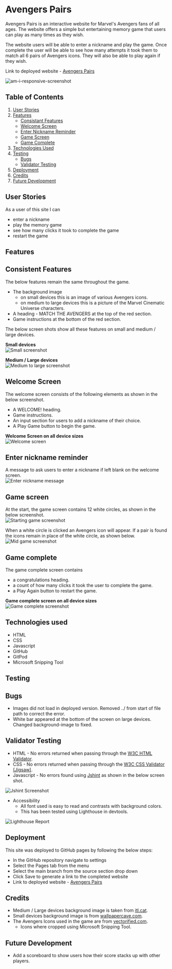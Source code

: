 # Avengers Pairs

Avengers Pairs is an interactive website for Marvel's Avengers fans of all ages. The website offers a simple but entertaining memory game that users can play as many times as they wish.

The website users will be able to enter a nickname and play the game. Once complete the user will be able to see how many attempts it took them to match all 6 pairs of Avengers icons. They will also be able to play again if they wish. 

Link to deployed website - [Avengers Pairs](https://aemacbeath.github.io/avengers-pairs/)

![am-i-responsive-screenshot](readme-screenshots/am-i-responsive-screenshot.png)

## Table of Contents

1. [User Stories](#user-stories)
2. [Features](#features)
    - [Consistant Features](#consistant-features)
    - [Welcome Screen](#welcome-screen)
    - [Enter Nickname Reminder](#enter-nickname-reminder)
    - [Game Screen](#game-screen)
    - [Game Complete](#game-complete)
3. [Technologies Used](#technologies-used)
4. [Testing](#testing)
    - [Bugs](#bugs)
    - [Validator Testing](#validator-testing)
5. [Deployment](#deployment)
6. [Credits](#credits)
7. [Future Development]()

## User Stories

As a user of this site I can
- enter a nickname
- play the memory game
- see how many clicks it took to complete the game
- restart the game

## Features

## Consistent Features

The below features remain the same throughout the game. 
- The background image
    - on small devices this is an image of various Avengers icons. 
    - on medium to large devices this is a picture of the Marvel Cinematic Universe characters.
- A heading - MATCH THE AVENGERS at the top of the red section.
- Game instructions at the bottom of the red section. 

The below screen shots show all these features on small and medium / large devices. 

**Small devices**<br>
![Small screenshot](readme-screenshots/small-devices-screenshot.png)

**Medium / Large devices**<br>
![Medium to large screenshot](readme-screenshots/md-lg-devices-screenshot.png)

## Welcome Screen

The welcome screen consists of the following elements as shown in the below screenshot.
- A WELCOME! heading.
- Game instructions.
- An input section for users to add a nickname of their choice.
- A Play Game button to begin the game.

**Welcome Screen on all device sizes**<br>
![Welcome screen](readme-screenshots/welcome-screenshot.png)

## Enter nickname reminder
A message to ask users to enter a nickname if left blank on the welcome screen.<br>
![Enter nickname message](readme-screenshots/enter-nickname-screenshot.png)

## Game screen

At the start, the game screen contains 12 white circles, as shown in the below screenshot.<br>
![Starting game screenshot](readme-screenshots/starting-game-screenshot.png)

When a white circle is clicked an Avengers icon will appear. If a pair is found the icons remain in place of the white circle, as shown below.<br>
![Mid game screenshot](readme-screenshots/mid-game-screenshot.png)

## Game complete

The game complete screen contains
- a congratulations heading.
- a count of how many clicks it took the user to complete the game.
- a Play Again button to restart the game.

**Game complete screen on all device sizes**<br>
![Game complete screenshot](readme-screenshots/game-complete-screenshot.png)

## Technologies used

- HTML
- CSS
- Javascript
- GitHub
- GitPod
- Microsoft Snipping Tool

## Testing

## Bugs

- Images did not load in deployed version. Removed ../ from start of file path to correct the error.
- White bar appeared at the bottom of the screen on large devices. Changed background-image to fixed.

## Validator Testing
- HTML - No errors returned when passing through the [W3C HTML Validator](https://validator.w3.org/nu/?doc=https%3A%2F%2Faemacbeath.github.io%2Favengers-pairs%2F).
- CSS - No errors returned when passing through the [W3C CSS Validator (Jigsaw)](https://jigsaw.w3.org/css-validator/validator?uri=https%3A%2F%2Faemacbeath.github.io%2Favengers-pairs%2F&profile=css3svg&usermedium=all&warning=1&vextwarning=&lang=en).
- Javascript - No errors found using [Jshint](https://jshint.com/) as shown in the below screen shot.

![Jshint Screenshot](readme-screenshots/jshint-screenshot.png)

- Accessibility
    - All font used is easy to read and contrasts with background colors.
    - This has been tested using Lighthouse in devtools.

![Lighthouse Report](readme-screenshots/lighthouse-screenshot.png)

## Deployment

This site was deployed to GitHub pages by following the below steps:

- In the GitHub repository navigate to settings
- Select the Pages tab from the menu
- Select the main branch from the source section drop down
- Click Save to generate a link to the completed website
- Link to deployed website - [Avengers Pairs](https://aemacbeath.github.io/avengers-pairs/)

## Credits

- Medium / Large devices background image is taken from [itl.cat](https://www.itl.cat/wallview/iibTmxi_because-no-one-has-a-screen-wallpaper-single/).
- Small devices background image is from [wallpapercave.com](https://wallpapercave.com/w/wp9535327).
- The Avengers Icons used in the game are from [vectorified.com](https://vectorified.com/download-image#heroes---icon-9.jpg).
    - Icons where cropped using Microsoft Snipping Tool. 

## Future Development

- Add a scoreboard to show users how their score stacks up with other players.